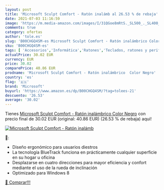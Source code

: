 ```yaml
---
layout: post
title: 'Microsoft Sculpt Comfort - Ratón inalámb al 26.53 % de rebaja'
date: 2021-07-03 11:16:59
image: 'https://m.media-amazon.com/images/I/31QGoe8mRtS._SL500_._SL400_.jpg'
comments: true
category: ofertas
author: 'tole.es'
slug: 'B00CHGQ4SM-es Microsoft Sculpt Comfort - Ratón inalámbrico Color Negro'
sku: 'B00CHGQ4SM-es'
tags: [ 'Accesorios','Informática','Ratones','Teclados, ratones y periféricos de entrada','microsoft','ratón', ]
actualPrice: 30.02 EUR
currency: EUR
price: 30.02
comparePrice: 40.86 EUR
prodname: 'Microsoft Sculpt Comfort - Ratón inalámbrico  Color Negro'
country: 'es'
flag: '🇪🇸'
brand: 'Microsoft'
buyurl: 'https://www.amazon.es/dp/B00CHGQ4SM/?tag=tolees-21'
descuento: '26.53'
average: '30.02'
---
```


Tienes [Microsoft Sculpt Comfort - Ratón inalámbrico  Color Negro](https://www.amazon.es/dp/B00CHGQ4SM/?tag=tolees-21) con precio final de  30.02 EUR (original: 40.86 EUR) (26.53 %  de rebaja) aqui!

[![Microsoft Sculpt Comfort - Ratón inalámb](https://m.media-amazon.com/images/I/31QGoe8mRtS._SL500_._SL400_.jpg)](https://www.amazon.es/dp/B00CHGQ4SM/?tag=tolees-21)

🔎:

- Diseño ergonómico para usuarios diestros
- La tecnología BlueTrack funciona en prácticamente cualquier superficie en su hogar u oficina
- Desplazarse en cuatro direcciones para mayor eficiencia y confort mediante el uso de la rueda de inclinación
- Optimizado para Windows 8

[🛒 Comprar!!!](https://www.amazon.es/dp/B00CHGQ4SM/?tag=tolees-21)
